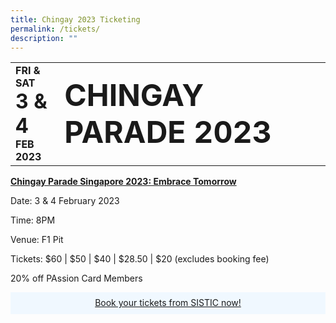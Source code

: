 ```yaml
---
title: Chingay 2023 Ticketing
permalink: /tickets/
description: ""
---
```

<div>
	
<table border="0">
    <tr>
        <td> 
          <div style="text-align: center;"> 
	<span style= "font-size: 1rem; font-weight: bold;">
		FRI & SAT
	</span><br>
	<span style= "font-size: 2rem; font-weight: bold;">
		3 & 4
	</span><br>
	<span style= "font-size: 1rem; font-weight: bold;">
		FEB 2023
	</span><br>
</div>
        </td>
        <td> 
          <span style= "font-size: 3rem; font-weight: bold;">
		CHINGAY PARADE 2023
	</span>
        </td>
</table>


<p><u><b>Chingay Parade Singapore 2023: Embrace Tomorrow</b></u>

Date: 3 & 4 February 2023 

Time: 8PM
	
Venue: F1 Pit

Tickets: $60 | $50 | $40 | $28.50 | $20 (excludes booking fee)


20% off PAssion Card Members</p>

<a href="https://www.sistic.com.sg" target="_blank"><div style="background-color:hsla(208, 100%, 97%, 1); padding:.5rem; text-align:Center; line-height: 1.3em;">Book your tickets from SISTIC now!</span><br></div></div></a>
	
	
</div>